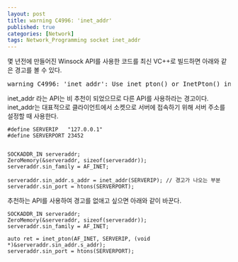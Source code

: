 ```yaml
---
layout: post
title: warning C4996: 'inet_addr'
published: true
categories: [Network]
tags: Network_Programming socket inet_addr
---
```

몇 년전에 만들어진 Winsock API를 사용한 코드를 최신 VC++로 빌드하면 아래와 같은 경고를 볼 수 있다.  
<pre>
warning C4996: 'inet_addr': Use inet_pton() or InetPton() instead or define _WINSOCK_DEPRECATED_NO_WARNINGS to disable deprecated API warnings
</pre> 
inet_addr 라는 API는 비 추천이 되었으므로 다른 API를 사용하라는 경고이다.  
inet_addr는 대표적으로 클라이언트에서 소켓으로 서버에 접속하기 위해 서버 주소를 설정할 때 사용한다.  
  
```
#define SERVERIP   "127.0.0.1"
#define SERVERPORT 23452


SOCKADDR_IN serveraddr;
ZeroMemory(&serveraddr, sizeof(serveraddr));
serveraddr.sin_family = AF_INET;

serveraddr.sin_addr.s_addr = inet_addr(SERVERIP); // 경고가 나오는 부분
serveraddr.sin_port = htons(SERVERPORT);
```  
  
추천하는 API를 사용하여 경고를 없애고 싶으면 아래와 같이 바꾼다.  
  
```
SOCKADDR_IN serveraddr;
ZeroMemory(&serveraddr, sizeof(serveraddr));
serveraddr.sin_family = AF_INET;

auto ret = inet_pton(AF_INET, SERVERIP, (void *)&serveraddr.sin_addr.s_addr); 
serveraddr.sin_port = htons(SERVERPORT);
```   
  
